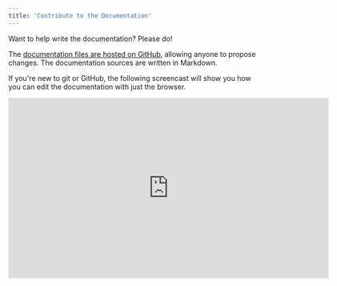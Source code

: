 ```yaml
---
title: 'Contribute to the Documentation'
---
```


Want to help write the documentation? Please do!

The [documentation files are hosted on GitHub](https://github.com/modxorg/Docs), allowing anyone to propose changes. The documentation sources are written in Markdown.

If you're new to git or GitHub, the following screencast will show you how you can edit the documentation with just the browser.

<iframe src="https://player.vimeo.com/video/330122657?byline=0" width="640" height="360" frameborder="0" allow="autoplay; fullscreen" allowfullscreen></iframe>
